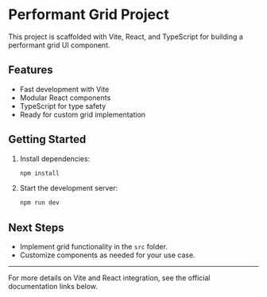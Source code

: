 # Performant Grid Project

This project is scaffolded with Vite, React, and TypeScript for building a performant grid UI component.

## Features

- Fast development with Vite
- Modular React components
- TypeScript for type safety
- Ready for custom grid implementation

## Getting Started

1. Install dependencies:

   ```sh
   npm install
   ```

2. Start the development server:

   ```sh
   npm run dev
   ```

## Next Steps

- Implement grid functionality in the `src` folder.
- Customize components as needed for your use case.

---

For more details on Vite and React integration, see the official documentation links below.
